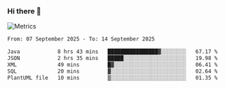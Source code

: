 ### Hi there 👋

![Metrics](https://github.com/radoapx/radoapx/blob/main/github-metrics.svg)

<!--START_SECTION:waka-->

```txt
From: 07 September 2025 - To: 14 September 2025

Java            8 hrs 43 mins   ████████████████▓░░░░░░░░   67.17 %
JSON            2 hrs 35 mins   █████░░░░░░░░░░░░░░░░░░░░   19.98 %
XML             49 mins         █▓░░░░░░░░░░░░░░░░░░░░░░░   06.41 %
SQL             20 mins         ▓░░░░░░░░░░░░░░░░░░░░░░░░   02.64 %
PlantUML file   10 mins         ▒░░░░░░░░░░░░░░░░░░░░░░░░   01.35 %
```

<!--END_SECTION:waka-->

<!--
**radoapx/radoapx** is a ✨ _special_ ✨ repository because its `README.md` (this file) appears on your GitHub profile.

Here are some ideas to get you started:

- 🔭 I’m currently working on ...
- 🌱 I’m currently learning ...
- 👯 I’m looking to collaborate on ...
- 🤔 I’m looking for help with ...
- 💬 Ask me about ...
- 📫 How to reach me: ...
- 😄 Pronouns: ...
- ⚡ Fun fact: ...
-->
